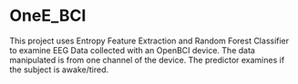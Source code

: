 # OneE_BCI
This project uses Entropy Feature Extraction and Random Forest Classifier to examine EEG Data collected with an OpenBCI device. The data manipulated is from one channel of the device. The predictor examines if the subject is awake/tired.
